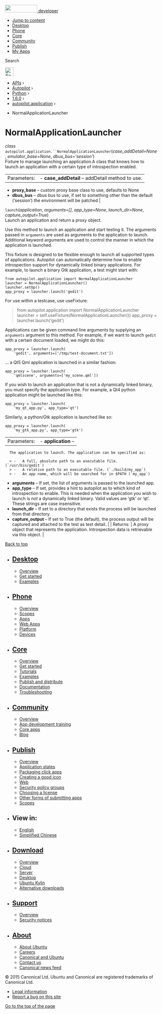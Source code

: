 <a href="https://developer.ubuntu.com/" class="logo-ubuntu"><img src="https://developer.ubuntu.com/assets/sites/ubuntu/latest/u/img/logos/logo-ubuntu-orange.svg" width="106" height="25" /> <span>developer</span></a>

-   [Jump to content](index.html#main-content)
-   [Desktop](https://developer.ubuntu.com/en/desktop/)
-   [Phone](https://developer.ubuntu.com/en/phone/)
-   [Core](https://developer.ubuntu.com/core)
-   [Community](https://developer.ubuntu.com/en/community/)
-   [Publish](https://developer.ubuntu.com/en/publish/)
-   [My Apps](https://myapps.developer.ubuntu.com/)

Search

<img src="https://developer.ubuntu.com/assets/sites/ubuntu/latest/u/img/search-white.svg" alt="Search" height="28" />

-   [APIs](../../../../index.html) ›
-   [Autopilot](../../../index.html) ›
-   [Python](../../index.html) ›
-   [1.6.0](../index.html) ›
-   [autopilot.application](../autopilot.application/index.html) ›

<!-- -->

-   NormalApplicationLauncher

NormalApplicationLauncher
=========================

 *class* `autopilot.application.``NormalApplicationLauncher`(*case\_addDetail=None*, *emulator\_base=None*, *dbus\_bus='session'*)<a href="index.html#autopilot.application.NormalApplicationLauncher" class="headerlink" title="Permalink to this definition"></a>  
Fixture to manage launching an application.A class that knows how to launch an application with a certain type of introspection enabled.

|             |                                                                                                                             |
|-------------|-----------------------------------------------------------------------------------------------------------------------------|
| Parameters: | -   **case\_addDetail** – addDetail method to use.                                                                          
  -   **proxy\_base** – custom proxy base class to use, defaults to None                                                       
  -   **dbus\_bus** – dbus bus to use, if set to something other than the default (‘session’) the environment will be patched  |

 `launch`(*application*, *arguments=\[\]*, *app\_type=None*, *launch\_dir=None*, *capture\_output=True*)<a href="index.html#autopilot.application.NormalApplicationLauncher.launch" class="headerlink" title="Permalink to this definition"></a>  
Launch an application and return a proxy object.

Use this method to launch an application and start testing it. The arguments passed in `arguments` are used as arguments to the application to launch. Additional keyword arguments are used to control the manner in which the application is launched.

This fixture is designed to be flexible enough to launch all supported types of applications. Autopilot can automatically determine how to enable introspection support for dynamically linked binary applications. For example, to launch a binary Gtk application, a test might start with:

    from autopilot.application import NormalApplicationLauncher
    launcher = NormalApplicationLauncher()
    launcher.setUp()
    app_proxy = launcher.launch('gedit')

For use within a testcase, use useFixture:

> from autopilot.application import NormalApplicationLauncher launcher = self.useFixture(NormalApplicationLauncher()) app\_proxy = launcher.launch(‘gedit’)

Applications can be given command line arguments by supplying an `arguments` argument to this method. For example, if we want to launch `gedit` with a certain document loaded, we might do this:

    app_proxy = launcher.launch(
        'gedit', arguments=['/tmp/test-document.txt'])

... a Qt5 Qml application is launched in a similar fashion:

    app_proxy = launcher.launch(
        'qmlscene', arguments=['my_scene.qml'])

If you wish to launch an application that is not a dynamically linked binary, you must specify the application type. For example, a Qt4 python application might be launched like this:

    app_proxy = launcher.launch(
        'my_qt_app.py', app_type='qt')

Similarly, a python/Gtk application is launched like so:

    app_proxy = launcher.launch(
        'my_gtk_app.py', app_type='gtk')

|             |                                                                                                                                                                                                                                                                        |
|-------------|------------------------------------------------------------------------------------------------------------------------------------------------------------------------------------------------------------------------------------------------------------------------|
| Parameters: | -   **application** –                                                                                                                                                                                                                                                  
                                                                                                                                                                                                                                                                          
      The application to launch. The application can be specified as:                                                                                                                                                                                                     
                                                                                                                                                                                                                                                                          
      > -   A full, absolute path to an executable file. (`/usr/bin/gedit`)                                                                                                                                                                                               
      > -   A relative path to an executable file. (`./build/my_app`)                                                                                                                                                                                                     
      > -   An app name, which will be searched for in $PATH (`my_app`)                                                                                                                                                                                                   
                                                                                                                                                                                                                                                                          
  -   **arguments** – If set, the list of arguments is passed to the launched app.                                                                                                                                                                                        
  -   **app\_type** – If set, provides a hint to autopilot as to which kind of introspection to enable. This is needed when the application you wish to launch is *not* a dynamically linked binary. Valid values are ‘gtk’ or ‘qt’. These strings are case insensitive.  
  -   **launch\_dir** – If set to a directory that exists the process will be launched from that directory.                                                                                                                                                               
  -   **capture\_output** – If set to True (the default), the process output will be captured and attached to the test as test detail.                                                                                                                                    |
| Returns:    | A proxy object that represents the application. Introspection data is retrievable via this object.                                                                                                                                                                     |

[Back to top](index.html#)

-   [Desktop](https://developer.ubuntu.com/en/desktop/)
    ---------------------------------------------------

    -   [Overview](https://developer.ubuntu.com/en/desktop/)
    -   [Get started](http://snapcraft.io/?utm_source=developer.ubuntu.com&utm_medium=devportal&utm_term=snaps%20snapcraft%20desktop&utm_content=menu&utm_campaign=duc_snappers)
    -   [Examples](https://github.com/ubuntu/snappy-playpen)

-   [Phone](https://developer.ubuntu.com/en/phone/)
    -----------------------------------------------

    -   [Overview](https://developer.ubuntu.com/en/phone/)
    -   [Scopes](https://developer.ubuntu.com/en/phone/scopes/)
    -   [Apps](https://developer.ubuntu.com/en/phone/apps/)
    -   [Web Apps](https://developer.ubuntu.com/en/phone/web/)
    -   [Platform](https://developer.ubuntu.com/en/phone/platform/)
    -   [Devices](https://developer.ubuntu.com/en/phone/devices/)

-   [Core](https://developer.ubuntu.com/core)
    -----------------------------------------

    -   [Overview](https://developer.ubuntu.com/core)
    -   [Get started](https://developer.ubuntu.com/core/get-started)
    -   [Tutorials](https://developer.ubuntu.com/core/tutorials)
    -   [Examples](https://developer.ubuntu.com/core/examples)
    -   [Publish and distribute](https://developer.ubuntu.com/core/publish-and-distribute)
    -   [Documentation](https://developer.ubuntu.com/core/documentation)
    -   [Troubleshooting](https://developer.ubuntu.com/core/troubleshooting)

-   [Community](https://developer.ubuntu.com/en/community/)
    -------------------------------------------------------

    -   [Overview](https://developer.ubuntu.com/en/community/)
    -   [App development training](https://developer.ubuntu.com/en/community/training/)
    -   [Core apps](https://developer.ubuntu.com/en/community/core-apps/)
    -   [Blog](https://developer.ubuntu.com/en/community/blog/)

-   [Publish](https://developer.ubuntu.com/en/publish/)
    ---------------------------------------------------

    -   [Overview](https://developer.ubuntu.com/en/publish/)
    -   [Application states](https://developer.ubuntu.com/en/publish/application-states/)
    -   [Packaging click apps](https://developer.ubuntu.com/en/publish/packaging-click-apps/)
    -   [Creating a good icon](https://developer.ubuntu.com/en/publish/creating-a-good-icon/)
    -   [Web](https://developer.ubuntu.com/en/publish/web/)
    -   [Security policy groups](https://developer.ubuntu.com/en/publish/security-policy-groups/)
    -   [Choosing a license](https://developer.ubuntu.com/en/publish/choosing-a-license/)
    -   [Other forms of submitting apps](https://developer.ubuntu.com/en/publish/other-forms-of-submitting-apps/)
    -   [Scopes](https://developer.ubuntu.com/en/publish/scopes/)

-   View in:
    --------

    -   [English](index.html "Change to language: English")
    -   [Simplified Chinese](index.html "Change to language: Simplified Chinese")

-   [Download](http://ubuntu.com/download/)
    ---------------------------------------

    -   [Overview](http://ubuntu.com/download)
    -   [Cloud](http://ubuntu.com/download/cloud)
    -   [Server](http://ubuntu.com/download/server)
    -   [Desktop](http://ubuntu.com/download/desktop)
    -   [Ubuntu Kylin](http://ubuntu.com/download/ubuntu-kylin)
    -   [Alternative downloads](http://ubuntu.com/download/alternative-downloads)

-   [Support](http://ubuntu.com/support/)
    -------------------------------------

    -   [Overview](http://ubuntu.com/support)
    -   [Security notices](http://www.ubuntu.com/usn/)

-   [About](http://ubuntu.com/about/)
    ---------------------------------

    -   [About Ubuntu](http://ubuntu.com/about/about-ubuntu)
    -   [Careers](http://www.canonical.com/careers)
    -   [Canonical and Ubuntu](http://ubuntu.com/about/canonical-and-ubuntu)
    -   [Contact us](http://ubuntu.com/about/contact-us)
    -   [Canonical news feed](http://insights.ubuntu.com/feed/)

© 2015 Canonical Ltd. Ubuntu and Canonical are registered trademarks of Canonical Ltd.

-   [Legal information](http://www.ubuntu.com/legal)
-   [Report a bug on this site](https://bugs.launchpad.net/developer-ubuntu-com/)

<span class="accessibility-aid">[Go to the top of the page](index.html#)</span>
